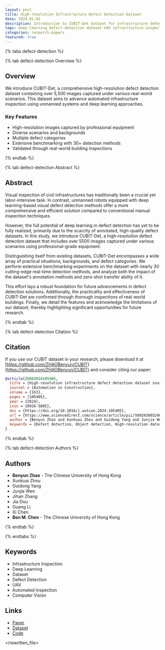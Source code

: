 ```yaml
---
layout: post
title: High-resolution Infrastructure Defect Detection Dataset
date: 2024-01-01
description: Introduction to CUBIT-Det dataset for infrastructure defect detection using unmanned systems and deep learning
tags: deep-learning defect-detection dataset UAV infrastructure-inspection
categories: research-papers
featured: true
---
```


{% tabs defect-detection %}

{% tab defect-detection Overview %}

## Overview

We introduce CUBIT-Det, a comprehensive high-resolution defect detection dataset containing over 5,500 images captured under various real-world scenarios. This dataset aims to advance automated infrastructure inspection using unmanned systems and deep learning approaches.

### Key Features
- High-resolution images captured by professional equipment
- Diverse scenarios and backgrounds
- Multiple defect categories
- Extensive benchmarking with 30+ detection methods
- Validated through real-world building inspections

{% endtab %}

{% tab defect-detection Abstract %}

## Abstract

Visual inspection of civil infrastructures has traditionally been a crucial yet labor-intensive task. In contrast, unmanned robots equipped with deep learning-based visual defect detection methods offer a more comprehensive and efficient solution compared to conventional manual inspection techniques. 

However, the full potential of deep learning in defect detection has yet to be fully realized, primarily due to the scarcity of annotated, high-quality defect datasets. In this study, we introduce CUBIT-Det, a high-resolution defect detection dataset that includes over 5500 images captured under various scenarios using professional-grade equipment. 

Distinguishing itself from existing datasets, CUBIT-Det encompasses a wide array of practical situations, backgrounds, and defect categories. We perform extensive benchmarking experiments on the dataset with nearly 30 cutting-edge real-time detection methods, and analyze both the impact of the dataset's annotation methods and zero-shot transfer ability of it. 

This effort lays a robust foundation for future advancements in defect detection solutions. Additionally, the practicality and effectiveness of CUBIT-Det are confirmed through thorough inspections of real-world buildings. Finally, we detail the features and acknowledge the limitations of our dataset, thereby highlighting significant opportunities for future research.

{% endtab %}

{% tab defect-detection Citation %}

## Citation

If you use our CUBIT dataset in your research, please download it at [https://github.com/ZHAOBenyun/CUBIT](https://github.com/ZHAOBenyun/CUBIT) and consider citing our paper:

```bibtex
@article{ZHAO2024105405,
  title = {High-resolution infrastructure defect detection dataset sourced by unmanned systems and validated with deep learning},
  journal = {Automation in Construction},
  volume = {163},
  pages = {105405},
  year = {2024},
  issn = {0926-5805},
  doi = {https://doi.org/10.1016/j.autcon.2024.105405},
  url = {https://www.sciencedirect.com/science/article/pii/S0926580524001419},
  author = {Benyun Zhao and Xunkuai Zhou and Guidong Yang and Junjie Wen and Jihan Zhang and Jia Dou and Guang Li and Xi Chen and Ben M. Chen},
  keywords = {Defect detection, Object detection, High-resolution dataset, Deep learning, Unmanned system, Automated robotic platform, Infrastructure inspection}
}
```

{% endtab %}

{% tab defect-detection Authors %}

## Authors

- **Benyun Zhao** - The Chinese University of Hong Kong
- Xunkuai Zhou
- Guidong Yang
- Junjie Wen
- Jihan Zhang
- Jia Dou
- Guang Li
- Xi Chen
- **Ben M. Chen** - The Chinese University of Hong Kong

{% endtab %}

{% endtabs %}

## Keywords
- Infrastructure Inspection
- Deep Learning
- Dataset
- Defect Detection
- UAV
- Automated Inspection
- Computer Vision

## Links
- [Paper](https://www.sciencedirect.com/science/article/pii/S0926580524001419)
- [Dataset](https://github.com/ZHAOBenyun/CUBIT)
- [Code](https://github.com/ZHAOBenyun/CUBIT)

</rewritten_file> 